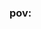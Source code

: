 ### pov:

<!--
**ihaxgameszs/ihaxgameszs** is a ✨ _special_ ✨ repository because its `README.md` (this file) appears on your GitHub profile.

Here are some ideas to get you started:

- 🔭 I’m currently working on ProJect Aurora ...
- 🌱 I’m currently learning python...
- 🤔 I’m looking for help with ...
- 💬 Ask me about nothing ...
- 📫 How to reach me:ihaxgameszs#8175 ...

![GitHub Stats](https://github-readme-stats.vercel.app/api?ihaxgameszs&theme=radical)
